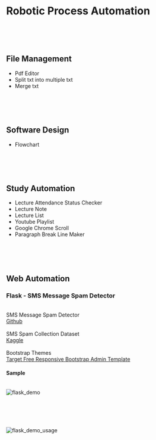 # Robotic Process Automation
<br/><br/><br/>
## File Management
* Pdf Editor
* Split txt into multiple txt
* Merge txt
<br/><br/><br/><br/><br/>
## Software Design
* Flowchart
<br/><br/><br/><br/><br/>
## Study Automation
* Lecture Attendance Status Checker
* Lecture Note
* Lecture List
* Youtube Playlist
* Google Chrome Scroll
* Paragraph Break Line Maker
<br/><br/><br/><br/><br/>
## Web Automation
### Flask - SMS Message Spam Detector
<br>SMS Message Spam Detector
<br>[Github](https://github.com/susanli2016/SMS-Message-Spam-Detector)
<br><br>SMS Spam Collection Dataset
<br>[Kaggle](https://www.kaggle.com/datasets/uciml/sms-spam-collection-dataset)
<br><br>Bootstrap Themes
<br>[Target Free Responsive Bootstrap Admin Template](https://bootstrapthemes.co/item/target-free-responsive-bootstrap-admin-template/)
<br>
#### Sample
<br>![flask_demo](https://user-images.githubusercontent.com/97289420/234529527-1f8d6081-13f0-454a-9f6a-472f5970e5f8.png)
<br><br><br><br><br><br>![flask_demo_usage](https://user-images.githubusercontent.com/97289420/234529573-cc52e954-76ae-4772-8a2a-e9f7f8cbc7b4.gif)
<br><br><br>
